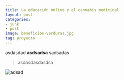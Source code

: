 ```yaml
---
title: La educación online y el cannabis medicinal
layout: post
categories:
- junk
- post
image: beneficios-verduras.jpg
tag: proyecto
---
```


asdasdad  **asdsadsa** sadsadas


> asdasdasdasdsa

![adsad](http://)
